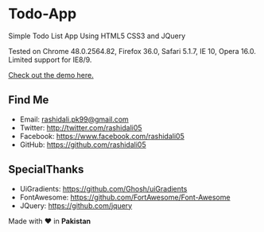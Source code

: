 # Todo-App

Simple Todo List App Using HTML5 CSS3 and JQuery

Tested on Chrome 48.0.2564.82, Firefox 36.0, Safari 5.1.7, IE 10, Opera 16.0. Limited support for IE8/9.

[Check out the demo here.](http://rashidali05.github.io/Todo-App/demo/)

## Find Me

- Email: rashidali.pk99@gmail.com
- Twitter: http://twitter.com/rashidali05
- Facebook: https://www.facebook.com/rashidali05
- GitHub: https://github.com/rashidali05

## SpecialThanks 

- UiGradients: https://github.com/Ghosh/uiGradients
- FontAwesome: https://github.com/FortAwesome/Font-Awesome
- JQuery: https://github.com/jquery

Made with :heart: in **Pakistan**

